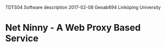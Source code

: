 TDTS04        Software description        2017-02-08
Geoab694                Linköping University
# Net Ninny - A Web Proxy Based Service
